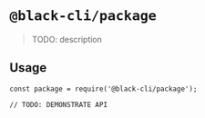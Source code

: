 # `@black-cli/package`

> TODO: description

## Usage

```
const package = require('@black-cli/package');

// TODO: DEMONSTRATE API
```
